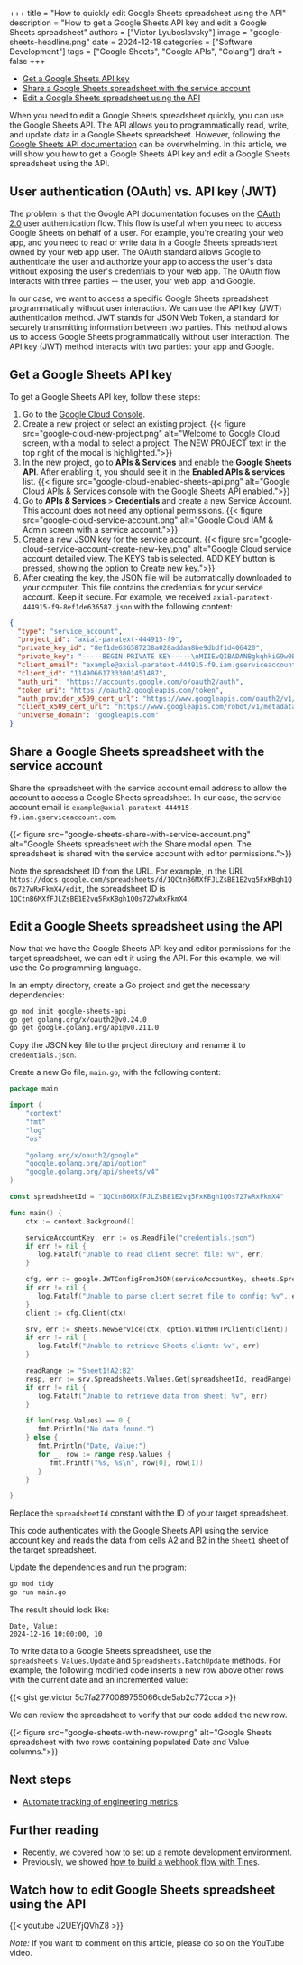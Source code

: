 +++
title = "How to quickly edit Google Sheets spreadsheet using the API"
description = "How to get a Google Sheets API key and edit a Google Sheets spreadsheet"
authors = ["Victor Lyuboslavsky"]
image = "google-sheets-headline.png"
date = 2024-12-18
categories = ["Software Development"]
tags = ["Google Sheets", "Google APIs", "Golang"]
draft = false
+++

- [Get a Google Sheets API key](#get-a-google-sheets-api-key)
- [Share a Google Sheets spreadsheet with the service account](#share-a-google-sheets-spreadsheet-with-the-service-account)
- [Edit a Google Sheets spreadsheet using the API](#edit-a-google-sheets-spreadsheet-using-the-api)

When you need to edit a Google Sheets spreadsheet quickly, you can use the Google Sheets API. The API allows you to
programmatically read, write, and update data in a Google Sheets spreadsheet. However, following the
[Google Sheets API documentation](https://developers.google.com/sheets/api/guides/concepts) can be overwhelming. In this
article, we will show you how to get a Google Sheets API key and edit a Google Sheets spreadsheet using the API.

## User authentication (OAuth) vs. API key (JWT)

The problem is that the Google API documentation focuses on the [OAuth 2.0](https://oauth.net/2/) user authentication
flow. This flow is useful when you need to access Google Sheets on behalf of a user. For example, you're creating your
web app, and you need to read or write data in a Google Sheets spreadsheet owned by your web app user. The OAuth
standard allows Google to authenticate the user and authorize your app to access the user's data without exposing the
user's credentials to your web app. The OAuth flow interacts with three parties -- the user, your web app, and Google.

In our case, we want to access a specific Google Sheets spreadsheet programmatically without user interaction. We can
use the API key (JWT) authentication method. JWT stands for JSON Web Token, a standard for securely transmitting
information between two parties. This method allows us to access Google Sheets programmatically without user
interaction. The API key (JWT) method interacts with two parties: your app and Google.

## Get a Google Sheets API key

To get a Google Sheets API key, follow these steps:

1. Go to the [Google Cloud Console](https://console.cloud.google.com/).
2. Create a new project or select an existing project.
   {{< figure src="google-cloud-new-project.png" alt="Welcome to Google Cloud screen, with a modal to select a project. The NEW PROJECT text in the top right of the modal is highlighted.">}}
3. In the new project, go to **APIs & Services** and enable the **Google Sheets API**. After enabling it, you should see
   it in the **Enabled APIs & services** list.
   {{< figure src="google-cloud-enabled-sheets-api.png" alt="Google Cloud APIs & Services console with the Google Sheets API enabled.">}}
4. Go to **APIs & Services** > **Credentials** and create a new Service Account. This account does not need any optional
   permissions.
   {{< figure src="google-cloud-service-account.png" alt="Google Cloud IAM & Admin screen with a service account.">}}
5. Create a new JSON key for the service account.
   {{< figure src="google-cloud-service-account-create-new-key.png" alt="Google Cloud service account detailed view. The KEYS tab is selected. ADD KEY button is pressed, showing the option to Create new key.">}}
6. After creating the key, the JSON file will be automatically downloaded to your computer. This file contains the
   credentials for your service account. Keep it secure. For example, we received
   `axial-paratext-444915-f9-8ef1de636587.json` with the following content:

```json
{
  "type": "service_account",
  "project_id": "axial-paratext-444915-f9",
  "private_key_id": "8ef1de636587238a028addaa8be9dbdf1d406420",
  "private_key": "-----BEGIN PRIVATE KEY-----\nMIIEvQIBADANBgkqhkiG9w0BAQEFAASCBKcwggSjAgEAAoIBAQDGFXmEc6VK0TO9\n2E/LDel4gTYl1u8uZGtX16B7Lo4ufM7ics3h9Gyi1lJMcGrHruGEzatDeTRclILd\nLhLwrckfl3IF9MIsqwaEkHk7YnUXj9zGl+v8LTGJL0ycQ9hVdoD6cCOOAmghLj8F\n9Sl6KQ5PHGbBUUL4qi8uExKY4tQOrqol1Pi3RPpAOCR6BLC/ZFPp+4e4HRhF+DMD\nI1QX8QwPit9XdIomnZPUL5sGD+q4cp1gHLBuBp2ehyiFI5MGhgzvCIQzaTExw7GK\nqrjYMjBKXaFRqGpZJWJMdVmGGHpmZLCL/wQmhujlThrF0FO8BHAGriAvUgDbH7m/\nMzGRk/KzAgMBAAECggEAE7LwBkWP8xxR9nfMG6fzB3pmHaY93BG9gRtfCNEM77+W\nvXtoUSfDJACHZ7WoUNpp8BCaDxg/JlPYndFmrcvCnCMuAjygkNujRsytWcQFXAYB\nETjrjYUbD4cGKeYvXfRuiDldt9Iyc9ZLCzch3FW36BMtft0reVpHXeAksdKg/yKf\nhM4jw3tQMu5JR3trLHtqwaA8VUav7I2Qn8nxEbB/0+AUatqpDOp/hQNTN7MGZ/i7\n4V0538U7C9RYDzk9hBBT2/IegGixlL0lX2V6LjYlRcEgC0PLuKF7gM/RRnorNPnv\nHfHxyZt6/MyI8RLRwwv05ZSITaOj66lXxReVsMXxhQKBgQD+vJPrvKD7mGiXRQto\nh1LJqPcyknzLzxf2OX5vZyF8asdroU0sRy8pYYHy8JCPlkOJ0fj9kq6R79W+rmn3\npFkvwRY9dUcJLpoMAMEfO4wQp3QKpxdkjMS8xGcEVOIZacAHCof7uUwrHUUcqRIq\nwrgZcj5P8ZjwsLmuqLNeXqFYNwKBgQDHEPf4PCyjieF+aGvaOPLfn/lRBbEQGlrg\n9Z09UXpxcW39RMq7MkS+U9m88Kn9MsEK3umJdP+s5m8ddVdIVgZLj96Ufn52RzRT\ne8crSjCVC3oQaloScvOBSQA1Z3Bn+QstIko042i2qTNJWMArdCJe9uRbwL1hqEvx\n+LtNPniDZQKBgQDX4g9maFzx/G8fS+doNc8mkmi01kqnGyJOjNknJnrNi1zoTTIv\nBUDly/oqXk/VMF6ajXV7yPTjPyOhTwUFV6Yx/2yOtzZ1hKYO6BDDHF8Ouitw37zG\nfTo6VCSOGjXnnaSdEwK9hYMUwuCQcoSv8oe9IQHIFJMt4EfsypIAtyf7rwKBgFtC\ntzvRcnGC+6K1AoTnyMimkWkIn/UO8Azj7TM4UFcDtnX+/KY3VHahAFhzSKswgnmW\nWiBPSAufFN+/dMVP0tD/Yv5Ww2k8GYwQWe3JtF4QBeTSrPp6QpJJwlO5WToBXZNS\nfgyjGNVs2ntMucTyF/PLYkOCKBBGVJLZAh1Wf29VAoGADf7a1l8kDKgokm6pc4qG\nzb97GMk1CpE0dGl31dvx2ilckDVP354yfWEwVXWWVfVSq/LQdJVgkdArYbAPdsPb\nYuUfNwXMSp/OjmEL2QyC2zRm+2ZZZt5bcnPRbYETzb2An8kDYX49vwgBLJXpLOmt\nlCvxUDyoASHgAMu+OlqHIh4=\n-----END PRIVATE KEY-----\n",
  "client_email": "example@axial-paratext-444915-f9.iam.gserviceaccount.com",
  "client_id": "114906617333001451487",
  "auth_uri": "https://accounts.google.com/o/oauth2/auth",
  "token_uri": "https://oauth2.googleapis.com/token",
  "auth_provider_x509_cert_url": "https://www.googleapis.com/oauth2/v1/certs",
  "client_x509_cert_url": "https://www.googleapis.com/robot/v1/metadata/x509/example%40axial-paratext-444915-f9.iam.gserviceaccount.com",
  "universe_domain": "googleapis.com"
}
```

## Share a Google Sheets spreadsheet with the service account

Share the spreadsheet with the service account email address to allow the account to access a Google Sheets spreadsheet.
In our case, the service account email is `example@axial-paratext-444915-f9.iam.gserviceaccount.com`.

{{< figure src="google-sheets-share-with-service-account.png" alt="Google Sheets spreadsheet with the Share modal open. The spreadsheet is shared with the service account with editor permissions.">}}

Note the spreadsheet ID from the URL. For example, in the URL
`https://docs.google.com/spreadsheets/d/1QCtnB6MXfFJLZsBE1E2vq5FxKBgh1Q0s727wRxFkmX4/edit`, the spreadsheet ID is
`1QCtnB6MXfFJLZsBE1E2vq5FxKBgh1Q0s727wRxFkmX4`.

## Edit a Google Sheets spreadsheet using the API

Now that we have the Google Sheets API key and editor permissions for the target spreadsheet, we can edit it using the
API. For this example, we will use the Go programming language.

In an empty directory, create a Go project and get the necessary dependencies:

```bash
go mod init google-sheets-api
go get golang.org/x/oauth2@v0.24.0
go get google.golang.org/api@v0.211.0
```

Copy the JSON key file to the project directory and rename it to `credentials.json`.

Create a new Go file, `main.go`, with the following content:

```go
package main

import (
    "context"
    "fmt"
    "log"
    "os"

    "golang.org/x/oauth2/google"
    "google.golang.org/api/option"
    "google.golang.org/api/sheets/v4"
)

const spreadsheetId = "1QCtnB6MXfFJLZsBE1E2vq5FxKBgh1Q0s727wRxFkmX4"

func main() {
    ctx := context.Background()

    serviceAccountKey, err := os.ReadFile("credentials.json")
    if err != nil {
       log.Fatalf("Unable to read client secret file: %v", err)
    }

    cfg, err := google.JWTConfigFromJSON(serviceAccountKey, sheets.SpreadsheetsScope)
    if err != nil {
       log.Fatalf("Unable to parse client secret file to config: %v", err)
    }
    client := cfg.Client(ctx)

    srv, err := sheets.NewService(ctx, option.WithHTTPClient(client))
    if err != nil {
       log.Fatalf("Unable to retrieve Sheets client: %v", err)
    }

    readRange := "Sheet1!A2:B2"
    resp, err := srv.Spreadsheets.Values.Get(spreadsheetId, readRange).Do()
    if err != nil {
       log.Fatalf("Unable to retrieve data from sheet: %v", err)
    }

    if len(resp.Values) == 0 {
       fmt.Println("No data found.")
    } else {
       fmt.Println("Date, Value:")
       for _, row := range resp.Values {
          fmt.Printf("%s, %s\n", row[0], row[1])
       }
    }

}
```

Replace the `spreadsheetId` constant with the ID of your target spreadsheet.

This code authenticates with the Google Sheets API using the service account key and reads the data from cells A2 and B2
in the `Sheet1` sheet of the target spreadsheet.

Update the dependencies and run the program:

```bash
go mod tidy
go run main.go
```

The result should look like:

```text
Date, Value:
2024-12-16 10:00:00, 10
```

To write data to a Google Sheets spreadsheet, use the `spreadsheets.Values.Update` and `Spreadsheets.BatchUpdate`
methods. For example, the following modified code inserts a new row above other rows with the current date and an
incremented value:

{{< gist getvictor 5c7fa2770089755066cde5ab2c772cca >}}

We can review the spreadsheet to verify that our code added the new row.

{{< figure src="google-sheets-with-new-row.png" alt="Google Sheets spreadsheet with two rows containing populated Date and Value columns.">}}

## Next steps

- [Automate tracking of engineering metrics](../track-engineering-metrics/).

## Further reading

- Recently, we covered [how to set up a remote development environment](../remote-development-environment/).
- Previously, we showed [how to build a webhook flow with Tines](../webhook-flow-with-tines/).

## Watch how to edit Google Sheets spreadsheet using the API

{{< youtube J2UEYjQVhZ8 >}}

_Note:_ If you want to comment on this article, please do so on the YouTube video.

